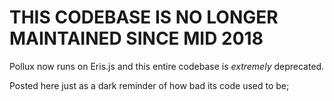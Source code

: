 # **THIS CODEBASE IS NO LONGER MAINTAINED SINCE MID 2018**
Pollux now runs on Eris.js and this entire codebase is *extremely* deprecated. 

Posted here just as a dark reminder of how bad its code used to be;
